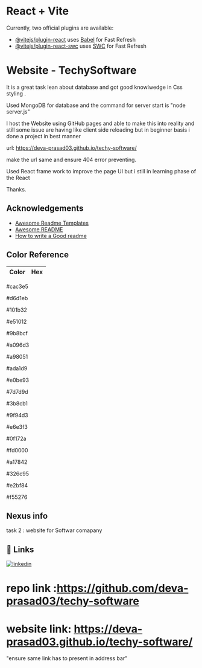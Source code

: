 # React + Vite


Currently, two official plugins are available:

- [@vitejs/plugin-react](https://github.com/vitejs/vite-plugin-react/blob/main/packages/plugin-react/README.md) uses [Babel](https://babeljs.io/) for Fast Refresh
- [@vitejs/plugin-react-swc](https://github.com/vitejs/vite-plugin-react-swc) uses [SWC](https://swc.rs/) for Fast Refresh

# Website - TechySoftware

It is a great task lean about database and got good knowlwedge in Css styling .

Used MongoDB for database and the command for server start is "node server.js"

I host the Website using GitHub pages and able to make this into reality and still some issue are having like client side reloading but in beginner basis i done a project in best manner 

url: https://deva-prasad03.github.io/techy-software/ 

make the url same and ensure  404 error preventing.

Used React frame work to improve the page UI but i still in learning phase of the React 

Thanks.

## Acknowledgements

 - [Awesome Readme Templates](https://awesomeopensource.com/project/elangosundar/awesome-README-templates)
 - [Awesome README](https://github.com/matiassingers/awesome-readme)
 - [How to write a Good readme](https://bulldogjob.com/news/449-how-to-write-a-good-readme-for-your-github-project)

## Color Reference

| Color             | Hex                                                                |
| ----------------- | ------------------------------------------------------------------ |
#cac3e5

#d6d1eb

#101b32

#e51012

#9b8bcf

#a096d3

#a98051

#ada1d9

#e0be93

#7d7d9d

#3b8cb1

#9f94d3

#e6e3f3

#0f172a

#fd0000

#a17842

#326c95

#e2bf84

#f55276


## Nexus info

task 2 : website for Softwar comapany
## 🔗 Links 

[![linkedin](https://img.shields.io/badge/linkedin-0A66C2?style=for-the-badge&logo=linkedin&logoColor=white)](https://www.linkedin.com/feed/?trk=guest_homepage-basic_google-one-tap-submit)

# repo link :https://github.com/deva-prasad03/techy-software


# website link: https://deva-prasad03.github.io/techy-software/ 

"ensure same link has to present in address bar"
